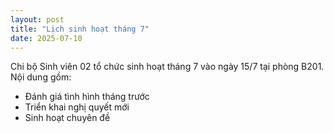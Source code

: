 ```yaml
---
layout: post
title: "Lịch sinh hoạt tháng 7"
date: 2025-07-10
---
```


Chi bộ Sinh viên 02 tổ chức sinh hoạt tháng 7 vào ngày 15/7 tại phòng B201. Nội dung gồm:
- Đánh giá tình hình tháng trước
- Triển khai nghị quyết mới
- Sinh hoạt chuyên đề
